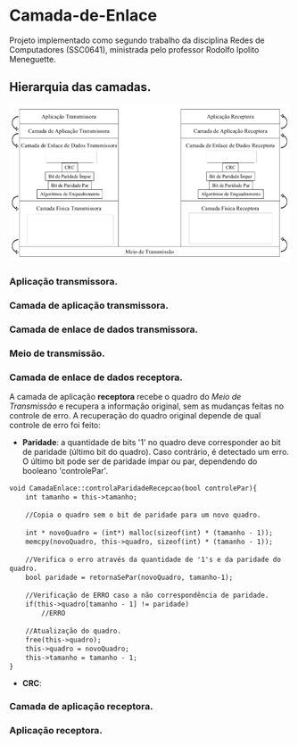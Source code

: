 # Camada-de-Enlace
Projeto implementado como segundo trabalho da disciplina Redes de Computadores (SSC0641), ministrada pelo professor Rodolfo Ipolito Meneguette.

## Hierarquia das camadas.

<p align="center">
    <img width=600 src="img/Figura - hierarquia camadas.png">
</p>

### Aplicação transmissora.

### Camada de aplicação transmissora.

### Camada de enlace de dados transmissora.

### Meio de transmissão.

### Camada de enlace de dados receptora.

A camada de aplicação **receptora** recebe o quadro do *Meio de Transmissão* e recupera a informação original, sem as mudanças feitas no controle de erro. A recuperação do quadro original depende de qual controle de erro foi feito:

* **Paridade**: a quantidade de bits '1' no quadro deve corresponder ao bit de paridade (último bit do quadro). Caso contrário, é detectado um erro. O último bit pode ser de paridade ímpar ou par, dependendo do booleano 'controlePar'.

```
void CamadaEnlace::controlaParidadeRecepcao(bool controlePar){
    int tamanho = this->tamanho;

    //Copia o quadro sem o bit de paridade para um novo quadro.

    int * novoQuadro = (int*) malloc(sizeof(int) * (tamanho - 1));
    memcpy(novoQuadro, this->quadro, sizeof(int) * (tamanho - 1));

    //Verifica o erro através da quantidade de '1's e da paridade do quadro.
    bool paridade = retornaSePar(novoQuadro, tamanho-1);

    //Verificação de ERRO caso a não correspondência de paridade.
    if(this->quadro[tamanho - 1] != paridade)
        //ERRO

    //Atualização do quadro.
    free(this->quadro);
    this->quadro = novoQuadro;
    this->tamanho = tamanho - 1;
}
```

* **CRC**: 

### Camada de aplicação receptora.



### Aplicação receptora.